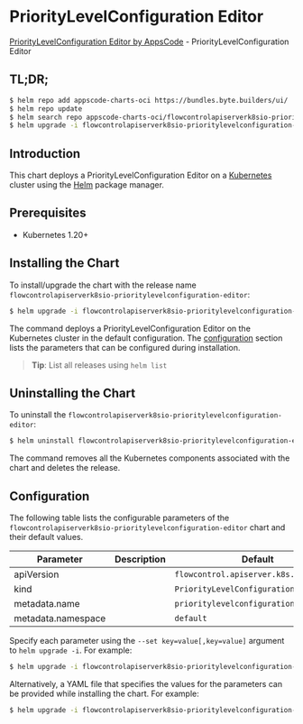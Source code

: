 # PriorityLevelConfiguration Editor

[PriorityLevelConfiguration Editor by AppsCode](https://appscode.com) - PriorityLevelConfiguration Editor

## TL;DR;

```bash
$ helm repo add appscode-charts-oci https://bundles.byte.builders/ui/
$ helm repo update
$ helm search repo appscode-charts-oci/flowcontrolapiserverk8sio-prioritylevelconfiguration-editor --version=v0.10.0
$ helm upgrade -i flowcontrolapiserverk8sio-prioritylevelconfiguration-editor appscode-charts-oci/flowcontrolapiserverk8sio-prioritylevelconfiguration-editor -n default --create-namespace --version=v0.10.0
```

## Introduction

This chart deploys a PriorityLevelConfiguration Editor on a [Kubernetes](http://kubernetes.io) cluster using the [Helm](https://helm.sh) package manager.

## Prerequisites

- Kubernetes 1.20+

## Installing the Chart

To install/upgrade the chart with the release name `flowcontrolapiserverk8sio-prioritylevelconfiguration-editor`:

```bash
$ helm upgrade -i flowcontrolapiserverk8sio-prioritylevelconfiguration-editor appscode-charts-oci/flowcontrolapiserverk8sio-prioritylevelconfiguration-editor -n default --create-namespace --version=v0.10.0
```

The command deploys a PriorityLevelConfiguration Editor on the Kubernetes cluster in the default configuration. The [configuration](#configuration) section lists the parameters that can be configured during installation.

> **Tip**: List all releases using `helm list`

## Uninstalling the Chart

To uninstall the `flowcontrolapiserverk8sio-prioritylevelconfiguration-editor`:

```bash
$ helm uninstall flowcontrolapiserverk8sio-prioritylevelconfiguration-editor -n default
```

The command removes all the Kubernetes components associated with the chart and deletes the release.

## Configuration

The following table lists the configurable parameters of the `flowcontrolapiserverk8sio-prioritylevelconfiguration-editor` chart and their default values.

|     Parameter      | Description |                      Default                      |
|--------------------|-------------|---------------------------------------------------|
| apiVersion         |             | <code>flowcontrol.apiserver.k8s.io/v1beta1</code> |
| kind               |             | <code>PriorityLevelConfiguration</code>           |
| metadata.name      |             | <code>prioritylevelconfiguration</code>           |
| metadata.namespace |             | <code>default</code>                              |


Specify each parameter using the `--set key=value[,key=value]` argument to `helm upgrade -i`. For example:

```bash
$ helm upgrade -i flowcontrolapiserverk8sio-prioritylevelconfiguration-editor appscode-charts-oci/flowcontrolapiserverk8sio-prioritylevelconfiguration-editor -n default --create-namespace --version=v0.10.0 --set apiVersion=flowcontrol.apiserver.k8s.io/v1beta1
```

Alternatively, a YAML file that specifies the values for the parameters can be provided while
installing the chart. For example:

```bash
$ helm upgrade -i flowcontrolapiserverk8sio-prioritylevelconfiguration-editor appscode-charts-oci/flowcontrolapiserverk8sio-prioritylevelconfiguration-editor -n default --create-namespace --version=v0.10.0 --values values.yaml
```
